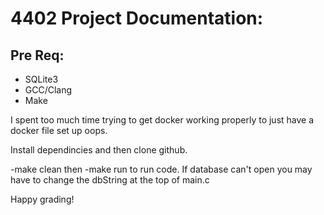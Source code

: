 # 4402 Project Documentation:

## Pre Req:

- SQLite3
- GCC/Clang
- Make

I spent too much time trying to get docker working properly to just have a docker file set up oops.

Install dependincies and then clone github.

-make clean then -make run to run code. If database can't open you may have to change the dbString at the top of main.c

Happy grading!
